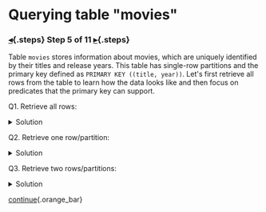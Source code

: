 <div class="top">

# Querying table "movies"
### [◂](command:katapod.loadPage?step4){.steps} Step 5 of 11 [▸](command:katapod.loadPage?step6){.steps}
</div>

Table `movies` stores information about movies, which are uniquely identified by their titles and release years.
This table has single-row partitions and 
the primary key defined as `PRIMARY KEY ((title, year))`. 
Let's first retrieve all rows from the table to learn how the data looks like and then focus 
on predicates that the primary key can support.

Q1. Retrieve all rows:
<details>
  <summary>Solution</summary>

```
SELECT * FROM movies;
```

</details>

Q2. Retrieve one row/partition:
<details>
  <summary>Solution</summary>

```
SELECT * FROM movies
WHERE title = 'Alice in Wonderland'
  AND year = 2010;
```

</details>

Q3. Retrieve two rows/partitions:
<details>
  <summary>Solution</summary>

```
SELECT * FROM movies
WHERE title = 'Alice in Wonderland'
  AND year IN (2010, 1951);
```

</details>

[continue](command:katapod.loadPage?step6){.orange_bar}